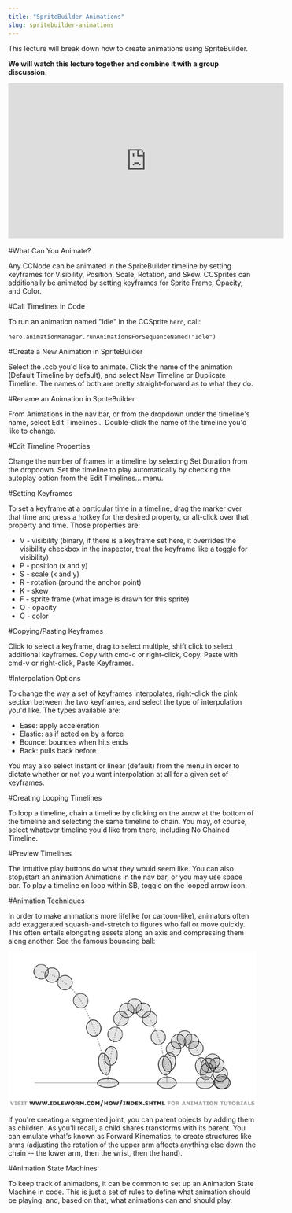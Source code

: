 ```yaml
---
title: "SpriteBuilder Animations"
slug: spritebuilder-animations
---
```


This lecture will break down how to create animations using SpriteBuilder.

**We will watch this lecture together and combine it with a group discussion.**

<iframe width="560" height="315" src="https://www.youtube.com/embed/S6o1-oVAqsw" frameborder="0" allowfullscreen></iframe>

#What Can You Animate?

Any CCNode can be animated in the SpriteBuilder timeline by setting keyframes for Visibility, Position, Scale, Rotation, and Skew. CCSprites can additionally be animated by setting keyframes for Sprite Frame, Opacity, and Color.

#Call Timelines in Code

To run an animation named "Idle" in the CCSprite `hero`, call:

    hero.animationManager.runAnimationsForSequenceNamed("Idle")

#Create a New Animation in SpriteBuilder

Select the .ccb you'd like to animate. Click the name of the animation (Default Timeline by default), and select New Timeline or Duplicate Timeline. The names of both are pretty straight-forward as to what they do.

#Rename an Animation in SpriteBuilder

From Animations in the nav bar, or from the dropdown under the timeline's name, select Edit Timelines... Double-click the name of the timeline you'd like to change.

#Edit Timeline Properties

Change the number of frames in a timeline by selecting Set Duration from the dropdown. Set the timeline to play automatically by checking the autoplay option from the Edit Timelines... menu.

#Setting Keyframes

To set a keyframe at a particular time in a timeline, drag the marker over that time and press a hotkey for the desired property, or alt-click over that property and time. Those properties are:

- V - visibility (binary, if there is a keyframe set here, it overrides the visibility checkbox in the inspector, treat the keyframe like a toggle for visibility)
- P - position (x and y)
- S - scale (x and y)
- R - rotation (around the anchor point)
- K - skew
- F - sprite frame (what image is drawn for this sprite)
- O - opacity
- C - color

#Copying/Pasting Keyframes

Click to select a keyframe, drag to select multiple, shift click to select additional keyframes. Copy with cmd-c or right-click, Copy. Paste with cmd-v or right-click, Paste Keyframes.

#Interpolation Options

To change the way a set of keyframes interpolates, right-click the pink section between the two keyframes, and select the type of interpolation you'd like. The types available are:

- Ease: apply acceleration 
- Elastic: as if acted on by a force
- Bounce: bounces when hits ends
- Back: pulls back before 

You may also select instant or linear (default) from the menu in order to dictate whether or not you want interpolation at all for a given set of keyframes.

#Creating Looping Timelines

To loop a timeline, chain a timeline by clicking on the arrow at the bottom of the timeline and selecting the same timeline to chain. You may, of course, select whatever timeline you'd like from there, including No Chained Timeline.

#Preview Timelines

The intuitive play buttons do what they would seem like. You can also stop/start an animation Animations in the nav bar, or you may use space bar. To play a timeline on loop within SB, toggle on the looped arrow icon.

#Animation Techniques

In order to make animations more lifelike (or cartoon-like), animators often add exaggerated squash-and-stretch to figures who fall or move quickly. This often entails elongating assets along an axis and compressing them along another. See the famous bouncing ball:

![](./bouncing_ball.gif)

If you're creating a segmented joint, you can parent objects by adding them as children. As you'll recall, a child shares transforms with its parent. You can emulate what's known as Forward Kinematics, to create structures like arms (adjusting the rotation of the upper arm affects anything else down the chain -- the lower arm, then the wrist, then the hand).

#Animation State Machines

To keep track of animations, it can be common to set up an Animation State Machine in code. This is just a set of rules to define what animation should be playing, and, based on that, what animations can and should play.
